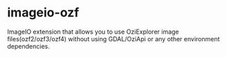 # imageio-ozf
ImageIO extension that allows you to use OziExplorer image files(ozf2/ozf3/ozf4) without using GDAL/OziApi or any other environment dependencies.
